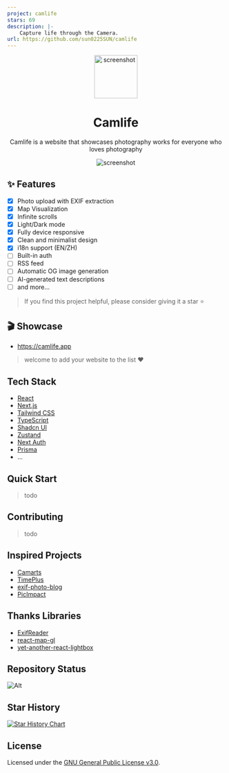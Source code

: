 ```yaml
---
project: camlife
stars: 69
description: |-
    Capture life through the Camera.
url: https://github.com/sun0225SUN/camlife
---
```



<div align="center">
<img src="./readme/images/logo.png" alt="screenshot" width="100" />
<h1>Camlife</h1>
<p>Camlife is a website that showcases photography works for everyone who loves photography</p>
<img src="./readme/images/preview.png" alt="screenshot" />
</div>

## ✨ Features

- [x] Photo upload with EXIF extraction
- [x] Map Visualization
- [x] Infinite scrolls
- [x] Light/Dark mode
- [x] Fully device responsive
- [x] Clean and minimalist design
- [x] i18n support (EN/ZH)
- [ ] Built-in auth
- [ ] RSS feed
- [ ] Automatic OG image generation
- [ ] AI-generated text descriptions
- [ ] and more...

> If you find this project helpful, please consider giving it a star ⭐️

## 🎬 Showcase

- https://camlife.app

> welcome to add your website to the list ❤️

## Tech Stack

- [React](https://react.dev/)
- [Next.js](https://nextjs.org/)
- [Tailwind CSS](https://tailwindcss.com/)
- [TypeScript](https://www.typescriptlang.org/)
- [Shadcn UI](https://ui.shadcn.com/)
- [Zustand](https://zustand-demo.pmnd.rs/)
- [Next Auth](https://authjs.dev/)
- [Prisma](https://www.prisma.io/)
- ...

## Quick Start

> todo

## Contributing

> todo

## Inspired Projects

- [Camarts](https://camarts.app)
- [TimePlus](https://github.com/zhheo/TimePlus)
- [exif-photo-blog](https://github.com/sambecker/exif-photo-blog)
- [PicImpact](https://github.com/besscroft/PicImpact)

## Thanks Libraries

- [ExifReader](https://github.com/mattiasw/ExifReader)
- [react-map-gl](https://github.com/visgl/react-map-gl)
- [yet-another-react-lightbox](https://github.com/igordanchenko/yet-another-react-lightbox)

## Repository Status

![Alt](https://repobeats.axiom.co/api/embed/f5bb2ebee60c45f94f913acf667a4500d1f0fbfa.svg "Repobeats analytics image")

## Star History

[![Star History Chart](https://api.star-history.com/svg?repos=sun0225SUN/camlife&type=Date)](https://github.com/sun0225SUN/camlife)


## License

Licensed under the [GNU General Public License v3.0](LICENSE).
